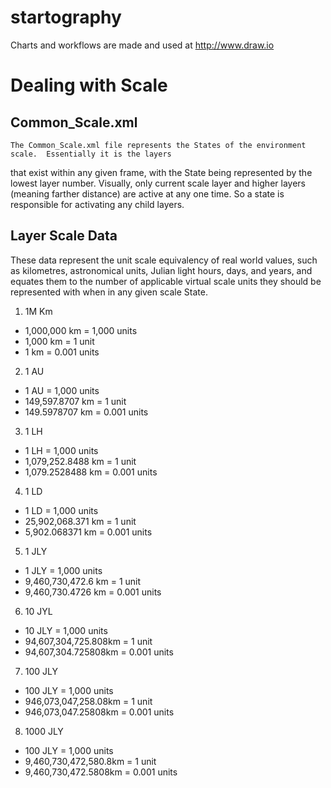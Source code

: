 # startography
Charts and workflows are made and used at http://www.draw.io

# Dealing with Scale
## Common_Scale.xml
	The Common_Scale.xml file represents the States of the environment scale.  Essentially it is the layers
that exist within any given frame, with the State being represented by the lowest layer number.  Visually, only
current scale layer and higher layers (meaning farther distance) are active at any one time.  So a state is
responsible for activating any child layers.

## Layer Scale Data
These data represent the unit scale equivalency of real world values, such as kilometres, astronomical units,
Julian light hours, days, and years, and equates them to the number of applicable virtual scale units they
should be represented with when in any given scale State.

1. 1M Km
  * 1,000,000 km = 1,000 units
  * 1,000 km = 1 unit
  * 1 km = 0.001 units
2. 1 AU
  * 1 AU = 1,000 units
  * 149,597.8707 km = 1 unit
  * 149.5978707 km = 0.001 units
3. 1 LH
  * 1 LH = 1,000 units
  * 1,079,252.8488 km = 1 unit
  * 1,079.2528488 km = 0.001 units
4. 1 LD
  * 1 LD = 1,000 units
  * 25,902,068.371 km = 1 unit
  * 5,902.068371 km = 0.001 units
5. 1 JLY
  * 1 JLY = 1,000 units
  * 9,460,730,472.6 km = 1 unit
  * 9,460,730.4726 km = 0.001 units
6. 10 JYL
  * 10 JLY = 1,000 units
  * 94,607,304,725.808km = 1 unit
  * 94,607,304.725808km = 0.001 units
7. 100 JLY
  * 100 JLY = 1,000 units
  * 946,073,047,258.08km = 1 unit
  * 946,073,047.25808km = 0.001 units
8. 1000 JLY
  * 100 JLY = 1,000 units
  * 9,460,730,472,580.8km = 1 unit
  * 9,460,730,472.5808km = 0.001 units


